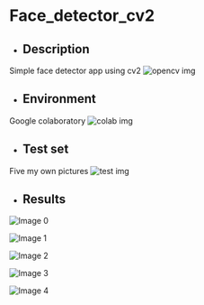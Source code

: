 # Face_detector_cv2

* ## Description
Simple face detector app using cv2 ![opencv img](https://github.com/Antanskas/Face_detector_cv2/blob/master/repository_images/opencv.png)

* ## Environment
Google colaboratory ![colab img](https://github.com/Antanskas/Face_detector_cv2/blob/master/repository_images/colab.png)

* ## Test set
Five my own pictures ![test img](https://github.com/Antanskas/Face_detector_cv2/blob/master/repository_images/test.png)

* ## Results

![Image 0](https://github.com/Antanskas/Face_detector_cv2/blob/master/outputs/test_0.jpg)

![Image 1](https://github.com/Antanskas/Face_detector_cv2/blob/master/outputs/test_1.jpg)

![Image 2](https://github.com/Antanskas/Face_detector_cv2/blob/master/outputs/test_2.jpg)

![Image 3](https://github.com/Antanskas/Face_detector_cv2/blob/master/outputs/test_3.jpg)

![Image 4](https://github.com/Antanskas/Face_detector_cv2/blob/master/outputs/test_4.jpg)

